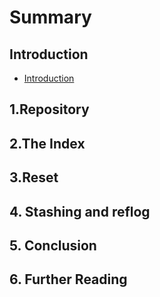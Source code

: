 # Summary

## Introduction

* [Introduction](README.md)

## 1.Repository

## 2.The Index

## 3.Reset

## 4. Stashing and reflog

## 5. Conclusion

## 6. Further Reading



